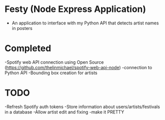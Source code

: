 # Festy (Node Express Application)
- An application to interface with my Python API that detects artist names in posters

# Completed
-Spotify web API connection using Open Source (https://github.com/thelinmichael/spotify-web-api-node)
-connection to Python API
-Bounding box creation for artists

# TODO
-Refresh Spotify auth tokens
-Store information about users/artists/festivals in a database
-Allow artist edit and fixing
-make it PRETTY

